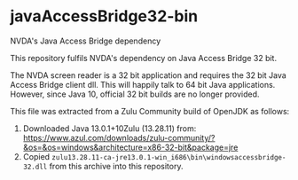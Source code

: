 # javaAccessBridge32-bin
NVDA's Java Access Bridge dependency

This repository fulfils NVDA's dependency on Java Access Bridge 32 bit.

The NVDA screen reader is a 32 bit application and requires the 32 bit Java Access Bridge client dll.
This will happily talk to 64 bit Java applications.
However, since Java 10, official 32 bit builds are no longer provided.

This file was extracted from a Zulu Community build of OpenJDK as follows:

1. Downloaded Java 13.0.1+10Zulu (13.28.11) from: https://www.azul.com/downloads/zulu-community/?&os=&os=windows&architecture=x86-32-bit&package=jre
2. Copied `zulu13.28.11-ca-jre13.0.1-win_i686\bin\windowsaccessbridge-32.dll` from this archive into this repository.
